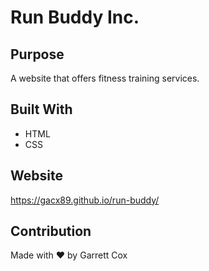 # Run Buddy Inc.

## Purpose
A website that offers fitness training services.

## Built With
* HTML
* CSS

## Website
https://gacx89.github.io/run-buddy/

## Contribution
Made with ❤️ by Garrett Cox
